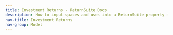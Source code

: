 ```yaml
---
title: Investment Returns - ReturnSuite Docs
description: How to input spaces and uses into a ReturnSuite property model.
nav-title: Investment Returns
nav-group: Model
---
```


